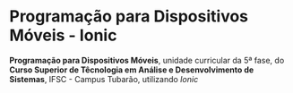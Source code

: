 # Programação para Dispositivos Móveis - Ionic
**Programação para Dispositivos Móveis**, unidade curricular da 5ª fase, do **Curso Superior de Têcnologia em Análise e Desenvolvimento de Sistemas**, IFSC - Campus Tubarão, utilizando _Ionic_
